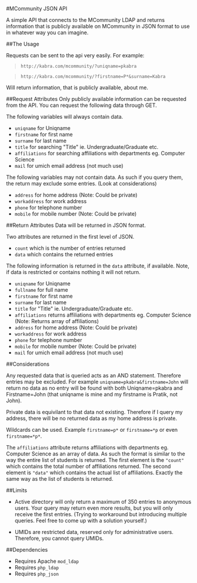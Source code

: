 #MCommunity JSON API

A simple API that connects to the MCommunity LDAP and returns information that is publicly available on MCommunity in JSON format to use in whatever way you can imagine.

##The Usage

Requests can be sent to the api very easily.
For example:

> `http://kabra.com/mcommunity/?uniqname=pkabra`

> `http://kabra.com/mcommunity/?firstname=P*&surname=Kabra`

Will return information, that is publicly available, about me.

##Request Attributes
Only publicly available information can be requested from the API.
You can request the following data through GET.

The following variables will always contain data.

- `uniqname` for Uniqname
- `firstname` for first name
- `surname` for last name
- `title` for searching "Title" ie. Undergraduate/Graduate etc.
- `affiliations` for searching affiliations with departments eg. Computer Science
- `mail` for umich email address (not much use)

The following variables may not contain data.
As such if you query them, the return may exclude some entries. (Look at considerations)

- `address` for home address (Note: Could be private)
- `workaddress` for work address
- `phone` for telephone number
- `mobile` for mobile number (Note: Could be private)

##Return Attributes
Data will be returned in JSON format.

Two attributes are returned in the first level of JSON.

- `count` which is the number of entries returned
- `data` which contains the returned entries

The following information is returned in the `data` attribute, if available. Note, if data is restricted or contains nothing it will not return.

- `uniqname` for Uniqname
- `fullname` for full name
- `firstname` for first name
- `surname` for last name
- `title` for "Title" ie. Undergraduate/Graduate etc.
- `affiliations` returns affiliations with departments eg. Computer Science (Note: Returns array of affiliations)
- `address` for home address (Note: Could be private)
- `workaddress` for work address
- `phone` for telephone number
- `mobile` for mobile number (Note: Could be private)
- `mail` for umich email address (not much use)

##Considerations

Any requested data that is queried acts as an AND statement. Therefore entries may be excluded. For example `uniqname=pkabra&firstname=John` will return no data as no entry will be found with both Uniqname=pkabra and Firstname=John (that uniqname is mine and my firstname is Pratik, not John).

Private data is equivilant to that data not existing. Therefore if I query my address, there will be no returned data as my home address is private.

Wildcards can be used. Example `firstname=p*` or `firstname=*p` or even `firstname=*p*`.

The `affiliations` attribute returns affiliations with departments eg. Computer Science as an array of data. As such the format is similar to the way the entire list of students is returned. The first element is the `"count"` which contains the total number of affiliations returned. The second element is `"data"` which contains the actual list of affiliations. Exactly the same way as the list of students is returned.


##Limits

- Active directory will only return a maximum of 350 entries to anonymous users. Your query may return even more results, but you will only receive the first entries. (Trying to workaround but introducing multiple queries. Feel free to come up with a solution yourself.)

- UMIDs are restricted data, reserved only for administrative users. Therefore, you cannot query UMIDs.

##Dependencies

- Requires Apache `mod_ldap`
- Requires `php_ldap`
- Requires `php_json`